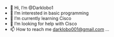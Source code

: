 - 👋 Hi, I’m @Darklobo1
- 👀 I’m interested in basic programming 
- 🌱 I’m currently learning Cisco
- 💞️ I’m looking for help with Cisco
- 📫 How to reach me darklobo001@gmail.com ...

<!---
Darklobo1/Darklobo1 is a ✨ special ✨ repository because its `README.md` (this file) appears on your GitHub profile.
You can click the Preview link to take a look at your changes.
--->
